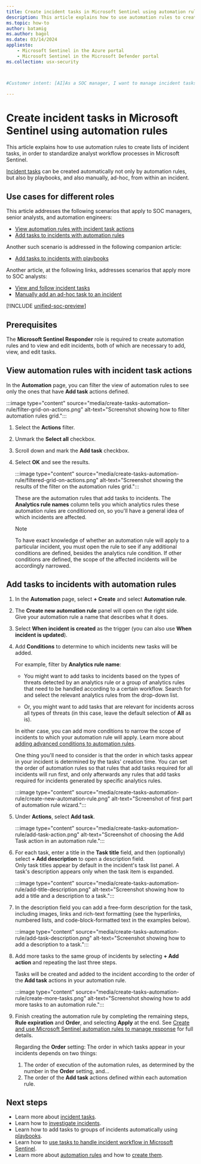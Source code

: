 ```yaml
---
title: Create incident tasks in Microsoft Sentinel using automation rules
description: This article explains how to use automation rules to create lists of incident tasks, in order to standardize analyst workflow processes in Microsoft Sentinel.
ms.topic: how-to
author: batamig
ms.author: bagol
ms.date: 03/14/2024
appliesto:
    - Microsoft Sentinel in the Azure portal
    - Microsoft Sentinel in the Microsoft Defender portal
ms.collection: usx-security



#Customer intent: [AI]As a SOC manager, I want to manage incident tasks using automation rules so that I can standardize and streamline analyst workflows.

---
```


# Create incident tasks in Microsoft Sentinel using automation rules

This article explains how to use automation rules to create lists of incident tasks, in order to standardize analyst workflow processes in Microsoft Sentinel.

[Incident tasks](incident-tasks.md) can be created automatically not only by automation rules, but also by playbooks, and also manually, ad-hoc, from within an incident.

## Use cases for different roles

This article addresses the following scenarios that apply to SOC managers, senior analysts, and automation engineers:

- [View automation rules with incident task actions](#view-automation-rules-with-incident-task-actions)
- [Add tasks to incidents with automation rules](#add-tasks-to-incidents-with-automation-rules)

Another such scenario is addressed in the following companion article:

- [Add tasks to incidents with playbooks](create-tasks-playbook.md)

Another article, at the following links, addresses scenarios that apply more to SOC analysts:

- [View and follow incident tasks](work-with-tasks.md#view-and-follow-incident-tasks)
- [Manually add an ad-hoc task to an incident](work-with-tasks.md#manually-add-an-ad-hoc-task-to-an-incident)

[!INCLUDE [unified-soc-preview](includes/unified-soc-preview.md)]

## Prerequisites

The **Microsoft Sentinel Responder** role is required to create automation rules and to view and edit incidents, both of which are necessary to add, view, and edit tasks.


## View automation rules with incident task actions

In the **Automation** page, you can filter the view of automation rules to see only the ones that have **Add task** actions defined.

:::image type="content" source="media/create-tasks-automation-rule/filter-grid-on-actions.png" alt-text="Screenshot showing how to filter automation rules grid.":::

1. Select the **Actions** filter.

1. Unmark the **Select all** checkbox.

1. Scroll down and mark the **Add task** checkbox.

1. Select **OK** and see the results.

    :::image type="content" source="media/create-tasks-automation-rule/filtered-grid-on-actions.png" alt-text="Screenshot showing the results of the filter on the automation rules grid.":::

    These are the automation rules that add tasks to incidents. The **Analytics rule names** column tells you which analytics rules these automation rules are conditioned on, so you'll have a general idea of which incidents are affected.

    > [!NOTE]
    > To have exact knowledge of whether an automation rule will apply to a particular incident, you must open the rule to see if any additional conditions are defined, besides the analytics rule condition. If other conditions are defined, the scope of the affected incidents will be accordingly narrowed.

## Add tasks to incidents with automation rules

1. In the **Automation** page, select **+ Create** and select **Automation rule**.

1. The **Create new automation rule** panel will open on the right side.  
Give your automation rule a name that describes what it does.

1. Select **When incident is created** as the trigger (you can also use **When incident is updated**).

1. Add **Conditions** to determine to which incidents new tasks will be added.

    For example, filter by **Analytics rule name**:

    - You might want to add tasks to incidents based on the types of threats detected by an analytics rule or a group of analytics rules that need to be handled according to a certain workflow. Search for and select the relevant analytics rules from the drop-down list.

    - Or, you might want to add tasks that are relevant for incidents across all types of threats (in this case, leave the default selection of **All** as is).

    In either case, you can add more conditions to narrow the scope of incidents to which your automation rule will apply. Learn more about [adding advanced conditions to automation rules](add-advanced-conditions-to-automation-rules.md).

    One thing you'll need to consider is that the order in which tasks appear in your incident is determined by the tasks' creation time. You can set the order of automation rules so that rules that add tasks required for all incidents will run first, and only afterwards any rules that add tasks required for incidents generated by specific analytics rules.

    :::image type="content" source="media/create-tasks-automation-rule/create-new-automation-rule.png" alt-text="Screenshot of first part of automation rule wizard.":::

1. Under **Actions**, select **Add task**.

    :::image type="content" source="media/create-tasks-automation-rule/add-task-action.png" alt-text="Screenshot of choosing the Add Task action in an automation rule.":::

1. For each task, enter a title in the **Task title** field, and then (optionally) select **+ Add description** to open a description field.  
    Only task titles appear by default in the incident's task list panel. A task's description appears only when the task item is expanded.

    :::image type="content" source="media/create-tasks-automation-rule/add-title-description.png" alt-text="Screenshot showing how to add a title and a description to a task.":::

1. In the description field you can add a free-form description for the task, including images, links and rich-text formatting (see the hyperlinks, numbered lists, and code-block-formatted text in the examples below).

    :::image type="content" source="media/create-tasks-automation-rule/add-task-description.png" alt-text="Screenshot showing how to add a description to a task.":::

1. Add more tasks to the same group of incidents by selecting **+ Add action** and repeating the last three steps.

    Tasks will be created and added to the incident according to the order of the **Add task** actions in your automation rule.

    :::image type="content" source="media/create-tasks-automation-rule/create-more-tasks.png" alt-text="Screenshot showing how to add more tasks to an automation rule.":::

1. Finish creating the automation rule by completing the remaining steps, **Rule expiration** and **Order**, and selecting **Apply** at the end. See [Create and use Microsoft Sentinel automation rules to manage response](create-manage-use-automation-rules.md) for full details.

    Regarding the **Order** setting: The order in which tasks appear in your incidents depends on two things:
    1. The order of execution of the automation rules, as determined by the number in the **Order** setting, and...
    1. The order of the **Add task** actions defined within each automation rule.

## Next steps

- Learn more about [incident tasks](incident-tasks.md).
- Learn how to [investigate incidents](investigate-cases.md).
- Learn how to add tasks to groups of incidents automatically using [playbooks](create-tasks-playbook.md).
- Learn how to [use tasks to handle incident workflow in Microsoft Sentinel](work-with-tasks.md).
- Learn more about [automation rules](automate-incident-handling-with-automation-rules.md) and how to [create them](./create-manage-use-automation-rules.md).
